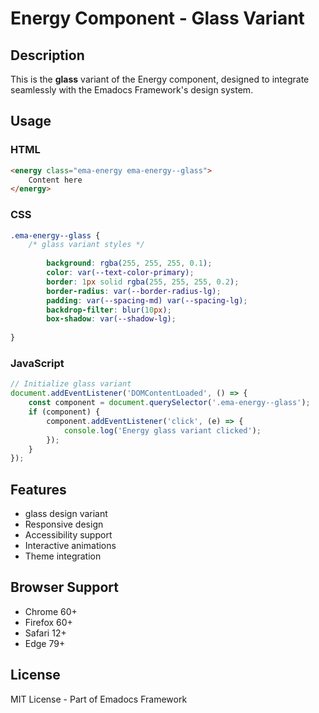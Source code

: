 # Energy Component - Glass Variant

## Description
This is the **glass** variant of the Energy component, designed to integrate seamlessly with the Emadocs Framework's design system.

## Usage

### HTML
```html
<energy class="ema-energy ema-energy--glass">
    Content here
</energy>
```

### CSS
```css
.ema-energy--glass {
    /* glass variant styles */
    
        background: rgba(255, 255, 255, 0.1);
        color: var(--text-color-primary);
        border: 1px solid rgba(255, 255, 255, 0.2);
        border-radius: var(--border-radius-lg);
        padding: var(--spacing-md) var(--spacing-lg);
        backdrop-filter: blur(10px);
        box-shadow: var(--shadow-lg);
    
}
```

### JavaScript
```javascript
// Initialize glass variant
document.addEventListener('DOMContentLoaded', () => {
    const component = document.querySelector('.ema-energy--glass');
    if (component) {
        component.addEventListener('click', (e) => {
            console.log('Energy glass variant clicked');
        });
    }
});
```

## Features
- glass design variant
- Responsive design
- Accessibility support
- Interactive animations
- Theme integration

## Browser Support
- Chrome 60+
- Firefox 60+
- Safari 12+
- Edge 79+

## License
MIT License - Part of Emadocs Framework
